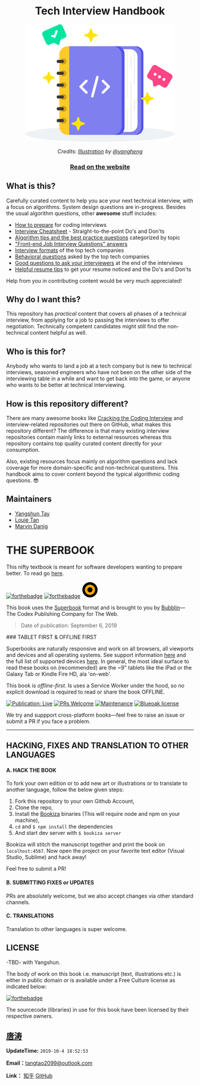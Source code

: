 <h1 align="center">Tech Interview Handbook</h1>
<div align="center">
  <a href="https://yangshun.github.io/tech-interview-handbook/">
    <img src="./assets/images/logo.svg" alt="Tech Interview Handbook" width="400">
  </a>
  <br>
  <p>
    <em>Credits: <a href="https://dribbble.com/shots/3831443-Tech-Interview-Handbook">Illustration</a> by <a href="https://dribbble.com/yangheng">@yangheng</a></em>
  </p>
  <h3>
    <a href="https://yangshun.github.io/tech-interview-handbook/">Read on the website</a>
  </h3>
</div>

## What is this?

Carefully curated content to help you ace your next technical interview, with a focus on algorithms. System design questions are in-progress. Besides the usual algorithm questions, other **awesome** stuff includes:

- [How to prepare]() for coding interviews
- [Interview Cheatsheet]() - Straight-to-the-point Do's and Don'ts
- [Algorithm tips and the best practice questions]() categorized by topic
- ["Front-end Job Interview Questions" answers]()
- [Interview formats]() of the top tech companies
- [Behavioral questions]() asked by the top tech companies
- [Good questions to ask your interviewers]() at the end of the interviews
- [Helpful resume tips]() to get your resume noticed and the Do's and Don'ts

Help from you in contributing content would be very much appreciated!

## Why do I want this?

This repository has _practical_ content that covers all phases of a technical interview, from applying for a job to passing the interviews to offer negotiation. Technically competent candidates might still find the non-technical content helpful as well.

## Who is this for?

Anybody who wants to land a job at a tech company but is new to technical interviews, seasoned engineers who have not been on the other side of the interviewing table in a while and want to get back into the game, or anyone who wants to be better at technical interviewing.

## How is this repository different?

There are many awesome books like [Cracking the Coding Interview](http://www.crackingthecodinginterview.com/) and interview-related repositories out there on GitHub, what makes this repository different? The difference is that many existing interview repositories contain mainly links to external resources whereas this repository contains top quality curated content directly for your consumption.

Also, existing resources focus mainly on algorithm questions and lack coverage for more domain-specific and non-technical questions. This handbook aims to cover content beyond the typical algorithmic coding questions. 😎



## Maintainers

- [Yangshun Tay](https://github.com/yangshun)
- [Louie Tan](https://github.com/louietyj)
- [Marvin Danig](https://github.com/marvindanig)



# THE SUPERBOOK

This nifty textbook is meant for software developers wanting to prepare better. To read go <a href="https://bubblin.io/book/tech-interview-handbook-by-yangshun-tay/1" class="cover">here</a>.


[![forthebadge](https://forthebadge.com/images/badges/built-by-hipsters.svg)](https://bubblin.io/about)
<a href="https://bubblin.io/book/grimm-s-fairy-stories-by-jacob-grimm-and-wilhelm-grimm" class="cover"><img src="https://camo.githubusercontent.com/6d0507b14426923c8c4afad849afd1c8391597d7/68747470733a2f2f666f7274686562616467652e636f6d2f696d616765732f6261646765732f636865636b2d69742d6f75742e737667" alt="forthebadge" data-canonical-src="https://forthebadge.com/images/badges/check-it-out.svg" style="max-width:100%;"></a>
[<img src="https://raw.githubusercontent.com/marvindanig/assets/master/bubblin.png" width="44px" title="Bubblin Superbooks">](https://bubblin.io)


This book uses the [Superbook](https://bubblin.io/docs/format) format and is brought to you by [Bubblin](https://bubblin.io/about)&#x2014;The Codex Publishing Company for The Web.


<blockquote><p>Date of publication: <date id="date">September 6, 2019</date></p></blockquote>
### TABLET FIRST &amp; OFFLINE FIRST

Superbooks are naturally responsive and work on all browsers, all viewports and devices and all operating systems. See support information [here](https://bubblin.io/support) and the full list of supported devices [here](https://bubblin.io/devices). In general, the most ideal surface to read these books on (recommended) are the \~9&quot; tablets like the iPad or the Galaxy Tab or Kindle Fire HD, ala &apos;on-web&apos;.

This book is _offline-first_. Is uses a Service Worker under the hood, so no explicit download is required to read or share the book OFFLINE.



<a href="https://bubblin.io/cover/tech-interview-handbook-by-yangshun-tay" class="cover"><img src="https://camo.githubusercontent.com/3d05c191fd879f30eee14672539100b9d74e23e5/68747470733a2f2f696d672e736869656c64732e696f2f62616467652f5375706572626f6f6b2d5075626c69736865642d627269676874677265656e2e737667" alt="Publication: Live" data-canonical-src="https://img.shields.io/badge/Superbook-Published-brightgreen.svg" style="max-width:100%;"></a>
[![PRs Welcome](https://img.shields.io/badge/PRs-welcome-brightgreen.svg?style=flat-square)](http://makeapullrequest.com)
[![Maintenance](https://img.shields.io/badge/Maintained%3F-yes-green.svg)](https://bubblin.io/cover/we-by-eugene-zamyatin#frontmatter)
[![Blueoak license](https://img.shields.io/badge/Blueoak-Council-blue.svg)](https://blueoakcouncil.org/license/1.0.0)


We try and suppport cross-platform books&#x2014;feel free to raise an issue or submit a PR if you face a problem.

---

## HACKING, FIXES AND TRANSLATION TO OTHER LANGUAGES


#### A. HACK THE BOOK

To fork your own edition or to add new art or illustrations or to translate to another language, follow the below given steps:

1. Fork this repository to your own Github Account,
2. Clone the repo,
3. Install the [Bookiza](https://bookiza.io) binaries (This will require node and npm on your machine),
4. `cd` and `$ npm install` the dependencies
5. And start dev server with `$ bookiza server`

Bookiza will stitch the manuscript together and print the book on `localhost:4567`. Now open the project on your favorite text editor (Visual Studio, Sublime) and hack away! 

Feel free to submit a PR!


#### B. SUBMITTING FIXES or UPDATES

PRs are absolutely welcome, but we also accept changes via other standard channels.


#### C. TRANSLATIONS

Translation to other languages is super welcome. 


## LICENSE

-TBD- with Yangshun.

The body of work on this book i.e. manuscript (text, illustrations etc.) is either in public domain or is available under a Free Culture license as indicated below:

[![forthebadge](https://forthebadge.com/images/badges/cc-by.svg)](https://creativecommons.org/licenses/by/4.0/)


The sourcecode (libraries) in use for this book have been licensed by their respective owners.



## [唐涛](https://www.promiselee.cn/tao)

**UpdateTime:** `2019-10-4 18:52:53`

**Email：**[tangtao2099@outlook.com](mailto:propro@westlake.edu.cn)

**Link：** [知乎](https://www.zhihu.com/people/tang-tao-24-36/activities) [GitHub](https://github.com/tangtaoshadow)